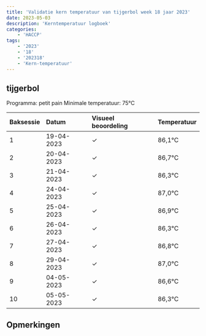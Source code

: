 ```yaml
---
title: 'Validatie kern temperatuur van tijgerbol week 18 jaar 2023'
date: 2023-05-03
description: 'Kerntemperatuur logboek'
categories:
    - 'HACCP'
tags:
    - '2023'
    - '18'
    - '202318'
    - 'Kern-temperatuur'
---
```


## tijgerbol

Programma: petit pain
Minimale temperatuur: 75°C

| Baksessie | Datum | Visueel beoordeling | Temperatuur |
|:---|:---|:---|:---|
| 1 | 19-04-2023 | &check; | 86,1°C |
| 2 | 20-04-2023 | &check; | 86,7°C |
| 3 | 21-04-2023 | &check; | 86,3°C |
| 4 | 24-04-2023 | &check; | 87,0°C |
| 5 | 25-04-2023 | &check; | 86,9°C |
| 6 | 26-04-2023 | &check; | 86,3°C |
| 7 | 27-04-2023 | &check; | 86,8°C |
| 8 | 29-04-2023 | &check; | 87,0°C |
| 9 | 04-05-2023 | &check; | 86,6°C |
| 10 | 05-05-2023 | &check; | 86,3°C |

## Opmerkingen


